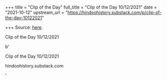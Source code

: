 +++
title = "Clip of the Day"
full_title = "Clip of the Day 10/12/2021"
date = "2021-10-12"
upstream_url = "https://hindoohistory.substack.com/p/clip-of-the-day-10122021"

+++
Source: [here](https://hindoohistory.substack.com/p/clip-of-the-day-10122021).

Clip of the Day 10/12/2021

b'

Clip of the Day 10/12/2021

hindoohistory.substack.com

'
